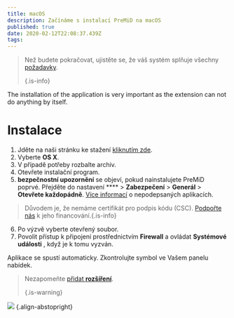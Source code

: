 ```yaml
---
title: macOS
description: Začínáme s instalací PreMiD na macOS
published: true
date: 2020-02-12T22:08:37.439Z
tags:
---
```


> Než budete pokračovat, ujistěte se, že váš systém splňuje všechny [požadavky](/install/requirements). 
> 
> {.is-info}

The installation of the application is very important as the extension can not do anything by itself.

# Instalace
1. Jděte na naši stránku ke stažení [kliknutím zde](https://premid.app/downloads).
2. Vyberte **OS X**.
3. V případě potřeby rozbalte archiv.
4. Otevřete instalační program.
5. **bezpečnostní upozornění** se objeví, pokud nainstalujete PreMiD poprvé. Přejděte do nastavení **** > **Zabezpečení** > **Generál** > **Otevřete každopádně**. [Více informací](https://support.apple.com/guide/mac-help/open-a-mac-app-from-an-unidentified-developer-mh40616/mac) o nepodepsaných aplikacích.
> Důvodem je, že nemáme certifikát pro podpis kódu (CSC). [Podpořte nás](https://www.patreon.com/Timeraa) k jeho financování.{.is-info}
6. Po výzvě vyberte otevřený soubor.
7. Povolit přístup k připojení prostřednictvím **Firewall** a ovládat **Systémové události** , když je k tomu vyzván.

Aplikace se spustí automaticky. Zkontrolujte symbol ve Vašem panelu nabídek.

> Nezapomeňte [přidat **rozšíření**](/install). 
> 
> {.is-warning}

![](https://img.icons8.com/color/2x/mac-logo.png) {.align-abstopright}